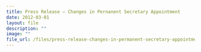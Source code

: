 ```yaml
---
title: Press Release – Changes in Pernanent Secretary Appointment
date: 2012-03-01
layout: file
description: ""
image: ""
file_url: /files/press-release-changes-in-permanent-secretary-appointment.pdf
---
```

